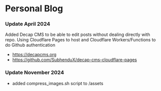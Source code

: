 # Personal Blog

### Update April 2024

Added Decap CMS to be able to edit posts without dealing directly with repo. Using Cloudflare Pages to host and Cloudflare Workers/Functions to do Github authentication

- https://decapcms.org
- https://github.com/SubhenduX/decap-cms-cloudflare-pages

### Update November 2024

- added compress_images.sh script to /assets
